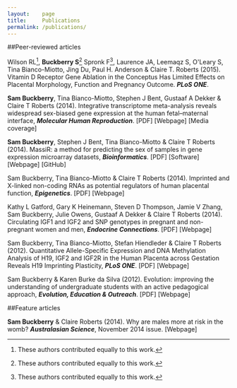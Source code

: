 ```yaml
---
layout:    page
title:     Publications
permalink: /publications/
---
```


##Peer-reviewed articles

Wilson RL[^1], **Buckberry S**[^1] Spronk F[^1], Laurence JA, Leemaqz S, O'Leary S, Tina Bianco-Miotto, Jing Du, Paul H. Anderson & Claire T. Roberts (2015). Vitamin D Receptor Gene Ablation in the Conceptus Has Limited Effects on Placental Morphology, Function and Pregnancy Outcome. ***PLoS ONE***.
[^1]: These authors contributed equally to this work.

**Sam Buckberry**, Tina Bianco-Miotto, Stephen J Bent, Gustaaf A Dekker & Claire T Roberts (2014). Integrative transcriptome meta-analysis reveals widespread sex-biased gene expression at the human fetal–maternal interface, ***Molecular Human Reproduction***. [PDF] [Webpage] [Media coverage]

**Sam Buckberry**, Stephen J Bent, Tina Bianco-Miotto & Claire T Roberts (2014). MassiR: a method for predicting the sex of samples in gene expression microarray datasets, ***Bioinformatics***. [PDF] [Software] [Webpage] [GitHub]

Sam Buckberry, Tina Bianco-Miotto & Claire T Roberts (2014). Imprinted and X-linked non-coding RNAs as potential regulators of human placental function, ***Epigenetics***. [PDF] [Webpage]

Kathy L Gatford, Gary K Heinemann, Steven D Thompson, Jamie V Zhang, Sam Buckberry, Julie Owens, Gustaaf A Dekker & Claire T Roberts (2014). Circulating IGF1 and IGF2 and SNP genotypes in pregnant and non-pregnant women and men, ***Endocrine Connections***. [PDF] [Webpage]

Sam Buckberry, Tina Bianco-Miotto, Stefan Hiendleder & Claire T Roberts (2012). Quantitative Allele-Specific Expression and DNA Methylation Analysis of H19, IGF2 and IGF2R in the Human Placenta across Gestation Reveals H19 Imprinting Plasticity, ***PLoS ONE***. [PDF] [Webpage]

Sam Buckberry & Karen Burke da Silva (2012). Evolution: improving the understanding of undergraduate students with an active pedagogical approach, ***Evolution, Education & Outreach***. [PDF] [Webpage]

 
##Feature articles

**Sam Buckberry** & Claire Roberts (2014). Why are males more at risk in the womb? ***Australasian Science***, November 2014 issue. [Webpage] 